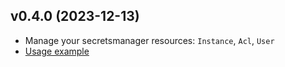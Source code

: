 ## v0.4.0 (2023-12-13)

- Manage your secretsmanager resources: `Instance`, `Acl`, `User`
- [Usage example](https://github.com/stackitcloud/stackit-sdk-go/tree/main/examples/secretsmanager)
